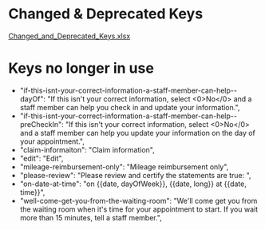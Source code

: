 # Changed & Deprecated Keys
[Changed_and_Deprecated_Keys.xlsx](https://github.com/department-of-veterans-affairs/va.gov-team/blob/master/products/health-care/checkin/translations/Changed_and_Deprecated_Keys.xlsx)

# Keys no longer in use
- "if-this-isnt-your-correct-information-a-staff-member-can-help--dayOf": "If this isn't your correct information, select <0>No</0> and a staff member can help you check in and update your information.",
- "if-this-isnt-your-correct-information-a-staff-member-can-help--preCheckIn": "If this isn't your correct information, select <0>No</0> and a staff member can help you update your information on the day of your appointment.",
- "claim-informaiton": "Claim information",
- "edit": "Edit", 
- "mileage-reimbursement-only": "Mileage reimbursement only",
- "please-review": "Please review and certify the statements are true: ",
- "on-date-at-time": "on {{date, dayOfWeek}}, {{date, long}} at {{date, time}}",
- "well-come-get-you-from-the-waiting-room": "We'll come get you from the waiting room when it's time for your appointment to start. If you wait more than 15 minutes, tell a staff member.",



